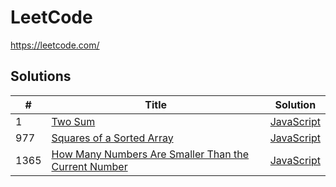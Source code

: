 # LeetCode
https://leetcode.com/

## Solutions

| # | Title | Solution |
|---| ----- | -------- |
| 1 | [Two Sum](https://leetcode.com/problems/two-sum/) | [JavaScript](./JavaScript/1_Two_Sum.js) |
| 977 | [Squares of a Sorted Array](https://leetcode.com/problems/squares-of-a-sorted-array/) | [JavaScript](./JavaScript/977_Sorted_Square.js) |
| 1365 | [How Many Numbers Are Smaller Than the Current Number](https://leetcode.com/problems/how-many-numbers-are-smaller-than-the-current-number/) | [JavaScript](./JavaScript/1365_Smaller_Numbers_Than_Current.js) |